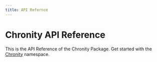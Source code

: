 ```yaml
---
title: API Refernce
---
```



# Chronity API Reference

This is the API Reference of the Chronity Package.
Get started with the [Chronity](/Chronity/api/Chronity.html) namespace.